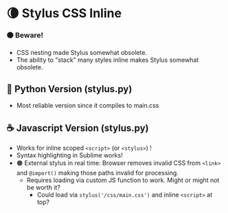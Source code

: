 # 🌘 Stylus CSS Inline

### 🟠 Beware!
* CSS nesting made Stylus somewhat obsolete.
* The ability to "stack" many styles inline makes Stylus somewhat obsolete.
  
## 🐍 Python Version (stylus.py)
* Most reliable version since it compiles to main.css

## ☕ Javascript Version (stylus.py)
* Works for inline scoped `<script>` (or `<stylus>`) !
* Syntax highlighting in Sublime works!
* 🟠 External stylus in real time: Browser removes invalid CSS from `<link>` and `@import()` making those paths invalid for processing.
  * Requires loading via custom JS function to work. Might or might not be worth it?
    * Could load via `stylus('/css/main.css')` and inline `<script>` at top?
